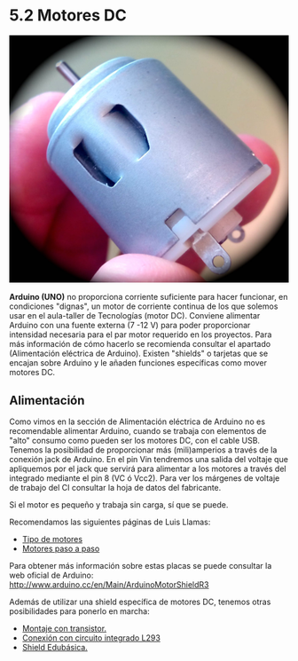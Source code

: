 # 5.2 Motores DC

![](../../.gitbook/assets/motordc.jpg)

**Arduino \(UNO\)** no proporciona corriente suficiente para hacer funcionar, en condiciones "dignas", un motor de corriente continua de los que solemos usar en el aula-taller de Tecnologías \(motor DC\). Conviene alimentar Arduino con una fuente externa \(7 -12 V\) para poder proporcionar intensidad necesaria para el par motor requerido en los proyectos. Para más información de cómo hacerlo se recomienda consultar el apartado \(Alimentación eléctrica de Arduino\). Existen "shields" o tarjetas que se encajan sobre Arduino y le añaden funciones específicas como mover motores DC.

## Alimentación

Como vimos en la sección de Alimentación eléctrica de Arduino no es recomendable alimentar Arduino, cuando se trabaja con elementos de "alto" consumo como pueden ser los motores DC, con el cable USB. Tenemos la posibilidad de proporcionar más \(mili\)amperios a través de la conexión jack de Arduino. En el pin Vin tendremos una salida del voltaje que apliquemos por el jack que servirá para alimentar a los motores a través del integrado mediante el pin 8 \(VC ó Vcc2\). Para ver los márgenes de voltaje de trabajo del CI consultar la hoja de datos del fabricante.

Si el motor es pequeño y trabaja sin carga, sí que se puede.

Recomendamos las siguientes páginas de Luis Llamas:

* [Tipo de motores](https://www.luisllamas.es/tipos-motores-rotativos-proyectos-arduino/)
* [Motores paso a paso](https://www.luisllamas.es/motores-paso-paso-arduino-driver-a4988-drv8825/)

Para obtener más información sobre estas placas se puede consultar la web oficial de Arduino: [http://www.arduino.cc/en/Main/ArduinoMotorShieldR3 ](http://www.arduino.cc/en/Main/ArduinoMotorShieldR3%20)

Además de utilizar una shield específica de motores DC, tenemos otras posibilidades para ponerlo en marcha:

* [Montaje con transistor.](https://github.com/deleyva/programa-arduino-mediante-codigo/tree/a407da71017a2f6edc4a9de5f70319276906de88/montaje_con_transistor.html)
* [Conexión con circuito integrado L293](https://github.com/deleyva/programa-arduino-mediante-codigo/tree/a407da71017a2f6edc4a9de5f70319276906de88/montaje_con_circuito_l293.html)
* [Shield Edubásica.](https://github.com/deleyva/programa-arduino-mediante-codigo/tree/a407da71017a2f6edc4a9de5f70319276906de88/con_edubsica.html)


